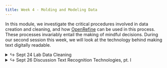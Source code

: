 ```yaml
---
title: Week 4 - Molding and Modeling Data
---
```


In this module, we investigate the critical procedures involved in data creation and cleaning, and how [OpenRefine](https://openrefine.org/) can be used in this process. These processes invariably entail the making of mindful decisions. During our second session this week, we will look at the technology behind making text digitally readable.

<details>
  <summary class="session-summary">
    <span class="arrow">↪</span>
    <span class="date-label">Sept 24</span>
    <span class="label label-red">Lab</span>
    <span class="session-title">Data Cleaning</span>
  </summary>
  <div markdown="1">
- Slides (_coming soon!_)
- Slack Reflection and Perusall Annotations:
  - [Schöch, Christof. “Big? Smart? Clean? Messy? Data in the Humanities.”](https://app.perusall.com/courses/intro-to-digital-humanities-fall-2024/scho-ch_big) _Journal of Digital Humanities_, vol. 2, no. 3, 2013.
  - [Rawson, Katie, and Muñoz Trevor. “Against Cleaning.”](https://app.perusall.com/courses/intro-to-digital-humanities-fall-2024/rawson_trevor_2019_against-cleaning) _Debates in the Digital Humanities_, University of Minnesota Press, 2019, pp. 279–92.
  <!-- - [Broman, Karl W., and Kara H. Woo. “Data Organization in Spreadsheets.”](https://app.perusall.com/courses/introdh24/data-organization-in-spreadsheets-23277228) _The American Statistician_, vol. 72, no. 1, 2018, pp. 2–10. <small>&rarr; **Perusall annotations are optional for this article.**</small> -->
  - **In case you haven't already -- make sure your annotations are added in Perusall and your reflection is posted in the** <a href="https://introtodh-fall2024.slack.com/archives/C07JYA7QTM0" style="color: #ee6374;">**#reflections** </a>**channel on Slack** <a style="color: #ee6374;">**no later than 11:59PM on the day before our class.**</a>
</div>
</details>

<details>
  <summary class="session-summary">
    <span class="arrow">↪</span>
    <span class="date-label">Sept 26</span>
    <span class="label label-blue">Discussion</span>
    <span class="session-title">Text Recognition Technologies, pt. I</span>
  </summary>
  <div markdown="1">
- Slides (_coming soon!_)
- Slack Reflection (no Perusall annotations required for this session!):
  - [Terras, Melissa. “The Role of the Library When Computers Can Read: Critically Adopting Handwritten Text Recognition (HTR) Technologies to Support Research.”](https://app.perusall.com/courses/intro-to-digital-humanities-fall-2024/terras-2022-the-role-of-the-library-when-computers-can-read-c-404383324) _The Rise of AI_, edited by Amanda Wheatley and Sandy Hervieux, ACRL - Association of College & Research Libraries, 2022, pp. 137–48.
  - Read the blog post [*"What is handwriting recognition and how does it work?"*](https://www.transkribus.org/blog/what-is-handwriting-recognition-and-how-does-it-work) on the Transkribus team's website. 
  - Make sure your reflection is posted in the** <a href="https://introtodh-fall2024.slack.com/archives/C07JYA7QTM0" style="color: #ee6374;">**#reflections** </a>**channel on Slack** <a style="color: #ee6374;">**no later than 11:59PM on the day before our class.**</a>

</div>
</details>
